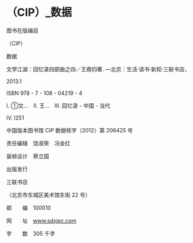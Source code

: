# （CIP）_数据

图书在版编目

（CIP）

数据

文学江湖：回忆录四部曲之四／王鼎钧著. —北京：生活·读书·新知·三联书店，

2013.1

ISBN 978 - 7 - 108 - 04219 - 4

Ⅰ. ①文…　Ⅱ. 王…　Ⅲ. 回忆录 - 中国 - 当代

Ⅳ. I251

中国版本图书馆 CIP 数据核字（2012）第 206425 号

责任编辑　饶淑荣　冯金红

装帧设计　蔡立国

出版发行

三联书店

（北京市东城区美术馆东街 22 号）

邮　　编　100010

网　　址　www.sdxjpc.com

字　　数　305 千字